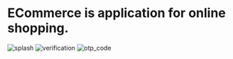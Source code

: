 # ECommerce is application for online shopping.
![splash](https://user-images.githubusercontent.com/86000667/157909816-fc6d4228-9a67-4065-aba9-6ec823ade83b.gif)
![verification](https://user-images.githubusercontent.com/86000667/157909837-973bba46-512c-4649-975c-50af008b11ad.gif)
![otp_code](https://user-images.githubusercontent.com/86000667/157909869-a1cc6fbe-098b-4d07-844e-2647f97c6a34.gif)
